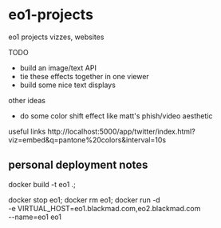 # eo1-projects
eo1 projects vizzes, websites

TODO
- build an image/text API
- tie these effects together in one viewer
- build some nice text displays

other ideas
- do some color shift effect like matt's phish/video aesthetic

useful links
http://localhost:5000/app/twitter/index.html?viz=embed&q=pantone%20colors&interval=10s



## personal deployment notes
docker build -t eo1 .;

docker stop eo1; docker rm eo1;
docker run -d \
  -e VIRTUAL_HOST=eo1.blackmad.com,eo2.blackmad.com \
  --name=eo1 eo1
